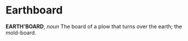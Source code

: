# Earthboard

**EARTH'BOARD**, _noun_ The board of a plow that turns over the earth; the mold-board.